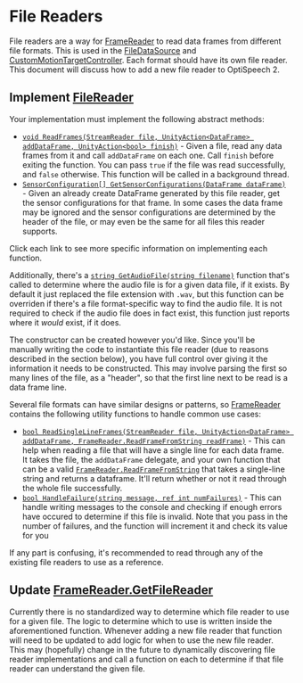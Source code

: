 # File Readers

File readers are a way for [FrameReader](../api/Optispeech.Data.FileReaders.FrameReader.yml) to read data frames from different file formats. This is used in the [FileDataSource](../api/Optispeech.Data.Sources.FileDataSource.yml) and [CustomMotionTargetController](../api/Optispeech.Targets.Controllers.CustomMotionTargetController.yml). Each format should have its own file reader. This document will discuss how to add a new file reader to OptiSpeech 2. 

## Implement [FileReader](../api/Optispeech.Data.FileReaders.FrameReader.FileReader.yml)

Your implementation must implement the following abstract methods:

- [`void ReadFrames(StreamReader file, UnityAction<DataFrame> addDataFrame, UnityAction<bool> finish)`](../api/Optispeech.Data.FileReaders.FrameReader.FileReader.yml#Optispeech_Data_FileReaders_FrameReader_FileReader_ReadFrames_System_IO_StreamReader_UnityEngine_Events_UnityAction_Optispeech_Data_DataFrame__UnityEngine_Events_UnityAction_System_Boolean__) - Given a file, read any data frames from it and call `addDataFrame` on each one. Call `finish` before exiting the function. You can pass `true` if the file was read successfully, and `false` otherwise. This function will be called in a background thread.
- [`SensorConfiguration[] GetSensorConfigurations(DataFrame dataFrame)`](../api/Optispeech.Data.FileReaders.FrameReader.FileReader.yml#Optispeech_Data_FileReaders_FrameReader_FileReader_GetSensorConfigurations_Optispeech_Data_DataFrame_) - Given an already create DataFrame generated by this file reader, get the sensor configurations for that frame. In some cases the data frame may be ignored and the sensor configurations are determined by the header of the file, or may even be the same for all files this reader supports. 

Click each link to see more specific information on implementing each function.

Additionally, there's a [`string GetAudioFile(string filename)`](../api/Optispeech.Data.FileReaders.FrameReader.FileReader.yml#Optispeech_Data_FileReaders_FrameReader_FileReader_GetAudioFile_System_String_) function that's called to determine where the audio file is for a given data file, if it exists. By default it just replaced the file extension with `.wav`, but this function can be overriden if there's a file format-specific way to find the audio file. It is not required to check if the audio file does in fact exist, this function just reports where it *would* exist, if it does.

The constructor can be created however you'd like. Since you'll be manually writing the code to instantiate this file reader (due to reasons described in the section below), you have full control over giving it the information it needs to be constructed. This may involve parsing the first so many lines of the file, as a "header", so that the first line next to be read is a data frame line. 

Several file formats can have similar designs or patterns, so [FrameReader](../api/Optispeech.Data.FileReaders.FrameReader.yml) contains the following utility functions to handle common use cases:

- [`bool ReadSingleLineFrames(StreamReader file, UnityAction<DataFrame> addDataFrame, FrameReader.ReadFrameFromString readFrame)`](../api/Optispeech.Data.FileReaders.FrameReader.yml#Optispeech_Data_FileReaders_FrameReader_ReadSingleLineFrames_System_IO_StreamReader_UnityEngine_Events_UnityAction_Optispeech_Data_DataFrame__Optispeech_Data_FileReaders_FrameReader_ReadFrameFromString_) - This can help when reading a file that will have a single line for each data frame. It takes the file, the `addDataFrame` delegate, and your own function that can be a valid [`FrameReader.ReadFrameFromString`](../api/Optispeech.Data.FileReaders.FrameReader.ReadFrameFromString.yml) that takes a single-line string and returns a dataframe. It'll return whether or not it read through the whole file successfully.
- [`bool HandleFailure(string message, ref int numFailures)`](../api/Optispeech.Data.FileReaders.FrameReader.yml#Optispeech_Data_FileReaders_FrameReader_HandleFailure_System_String_System_Int32__) - This can handle writing messages to the console and checking if enough errors have occured to determine if this file is invalid. Note that you pass in the number of failures, and the function will increment it and check its value for you

If any part is confusing, it's recommended to read through any of the existing file readers to use as a reference.

## Update [FrameReader.GetFileReader](../api/Optispeech.Data.FileReaders.FrameReader.yml#Optispeech_Data_FileReaders_FrameReader_GetFileReader_System_IO_StreamReader_System_Boolean_)

Currently there is no standardized way to determine which file reader to use for a given file. The logic to determine which to use is written inside the aforementioned function. Whenever adding a new file reader that function will need to be updated to add logic for when to use the new file reader. This may (hopefully) change in the future to dynamically discovering file reader implementations and call a function on each to determine if that file reader can understand the given file.  

